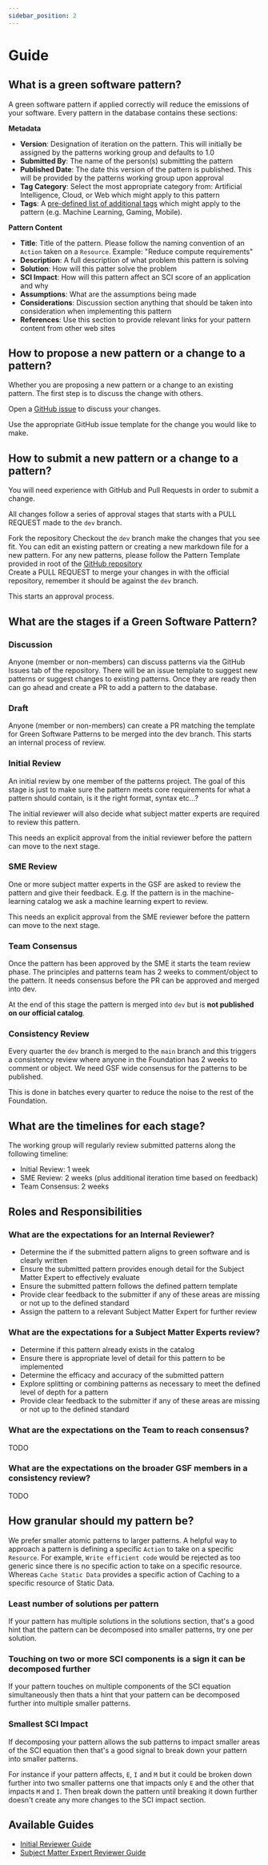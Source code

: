 ```yaml
---
sidebar_position: 2
---
```


# Guide

## What is a green software pattern?

A green software pattern if applied correctly will reduce the emissions of your software. Every pattern in the database contains these sections:

**Metadata**
* **Version**: Designation of iteration on the pattern. This will initially be assigned by the patterns working group and defaults to 1.0
* **Submitted By**: The name of the person(s) submitting the pattern
* **Published Date**: The date this version of the pattern is published. This will be provided by the patterns working group upon approval
* **Tag Category**: Select the most appropriate category from: Artificial Intelligence, Cloud, or Web which might apply to this pattern
* **Tags**: A [pre-defined list of additional tags](/guide/suggested-tags) which might apply to the pattern (e.g. Machine Learning, Gaming, Mobile).

**Pattern Content**
* **Title**: Title of the pattern. Please follow the naming convention of an `Action` taken on a `Resource`. Example: "Reduce compute requirements"
* **Description**: A full description of what problem this pattern is solving
* **Solution**: How will this patter solve the problem
* **SCI Impact**: How will this pattern affect an SCI score of an application and why
* **Assumptions**: What are the assumptions being made
* **Considerations**: Discussion section anything that should be taken into consideration when implementing this pattern 
* **References**: Use this section to provide relevant links for your pattern content from other web sites

## How to **propose** a new pattern or a change to a pattern?

Whether you are proposing a new pattern or a change to an existing pattern. The first step is to discuss the change with others.

Open a [GitHub issue](https://github.com/Green-Software-Foundation/green-software-patterns/issues) to discuss your changes.

Use the appropriate GitHub issue template for the change you would like to make.

## How to **submit** a new pattern or a change to a pattern?

You will need experience with GitHub and Pull Requests in order to submit a change.

All changes follow a series of approval stages that starts with a PULL REQUEST made to the `dev` branch.

Fork the repository
Checkout the `dev` branch make the changes that you see fit. You can edit an existing pattern or creating a new markdown file for a new pattern. For any new patterns, please follow the Pattern Template provided in root of the [GitHub repository](https://github.com/Green-Software-Foundation/green-software-patterns)  
Create a PULL REQUEST to merge your changes in with the official repository, remember it should be against the `dev` branch.

This starts an approval process.

## What are the stages if a Green Software Pattern?

### Discussion
Anyone (member or non-members) can discuss patterns via the GitHub Issues tab of the repository. There will be an issue template to suggest new patterns or suggest changes to existing patterns. Once they are ready then can go ahead and create a PR to add a pattern to the database.

### Draft
Anyone (member or non-members) can create a PR matching the template for Green Software Patterns to be merged into the dev branch. This starts an internal process of review.

### Initial Review
An initial review by one member of the patterns project. The goal of this stage is just to make sure the pattern meets core requirements for what a pattern should contain, is it the right format, syntax etc…?  

The initial reviewer will also decide what subject matter experts are required to review this pattern.  

This needs an explicit approval from the initial reviewer before the pattern can move to the next stage.  

### SME Review
One or more subject matter experts in the GSF are asked to review the pattern and give their feedback. E.g. If the pattern is in the machine-learning catalog we ask a machine learning expert to review.

This needs an explicit approval from the SME reviewer before the pattern can move to the next stage.

### Team Consensus
Once the pattern has been approved by the SME it starts the team review phase. The principles and patterns team has 2 weeks to comment/object to the pattern. It needs consensus before the PR can be approved and merged into dev.

At the end of this stage the pattern is merged into `dev` but is **not published on our official catalog**.

### Consistency Review
Every quarter the `dev` branch is merged to the `main` branch and this triggers a consistency review where anyone in the Foundation has 2 weeks to comment or object. We need GSF wide consensus for the patterns to be published.

This is done in batches every quarter to reduce the noise to the rest of the Foundation.

## What are the timelines for each stage?

The working group will regularly review submitted patterns along the following timeline:

* Initial Review: 1 week
* SME Review: 2 weeks (plus additional iteration time based on feedback)
* Team Consensus: 2 weeks

## Roles and Responsibilities

### What are the expectations for an Internal Reviewer?
- Determine the if the submitted pattern aligns to green software and is clearly written
- Ensure the submitted pattern provides enough detail for the Subject Matter Expert to effectively evaluate
- Ensure the submitted pattern follows the defined pattern template
- Provide clear feedback to the submitter if any of these areas are missing or not up to the defined standard 
- Assign the pattern to a relevant Subject Matter Expert for further review

### What are the expectations for a Subject Matter Experts review?
- Determine if this pattern already exists in the catalog
- Ensure there is appropriate level of detail for this pattern to be implemented
- Determine the efficacy and accuracy of the submitted pattern
- Explore splitting or combining patterns as necessary to meet the defined level of depth for a pattern 
- Provide clear feedback to the submitter if any of these areas are missing or not up to the defined standard 

### What are the expectations on the Team to reach consensus?
TODO

### What are the expectations on the broader GSF members in a consistency review?
TODO

## How granular should my pattern be?

We prefer smaller atomic patterns to larger patterns. A helpful way to approach a pattern is defining a specific `Action` to take on a specific `Resource`. For example, `Write efficient code` would be rejected as too generic since there is no specific action to take on a specific resource. Whereas `Cache Static Data` provides a specific action of Caching to a specific resource of Static Data.  

### Least number of solutions per pattern

If your pattern has multiple solutions in the solutions section, that's a good hint that the pattern can be decomposed into smaller patterns, try one per solution.

### Touching on two or more SCI components is a sign it can be decomposed further

If your pattern touches on multiple components of the SCI equation simultaneously then thats a hint that your pattern can be decomposed further into multiple smaller patterns.

### Smallest SCI Impact

If decomposing your pattern allows the sub patterns to impact smaller areas of the SCI equation then that's a good signal to break down your pattern into smaller patterns.

For instance if your pattern affects, `E`, `I` and `M` but it could be broken down further into two smaller patterns one that impacts only `E` and the other that impacts `M` and `I`. Then break down the pattern until breaking it down further doesn't create any more changes to the SCI impact section.

## Available Guides
- [Initial Reviewer Guide](initial-reviewer-guide.md)
- [Subject Matter Expert Reviewer Guide](sme-reviewer-guide.md)
